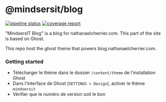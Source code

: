 # @mindsersit/blog

[![pipeline status](https://git.nathanaelcherrier.com/nath-com/blog-theme/badges/develop/pipeline.svg)](https://git.nathanaelcherrier.com/nath-com/blog-theme/commits/develop)
[![coverage report](https://git.nathanaelcherrier.com/nath-com/blog-theme/badges/develop/coverage.svg)](https://git.nathanaelcherrier.com/nath-com/blog-theme/commits/develop)

"MindsersIT Blog" is a blog for nathanaelcherrier.com. This part of the site is based on Ghost.

This repo host the ghost theme that powers blog.nathanaelcherrier.com.

### Getting started

- Télécharger le thème dans le dossier `/content/theme` de l'installation Ghost
- Dans l'interface de Ghost (`SETTINGS > Design`), activer le thème `mindsersit`
- Vérifier que le numéro de version soit le bon
